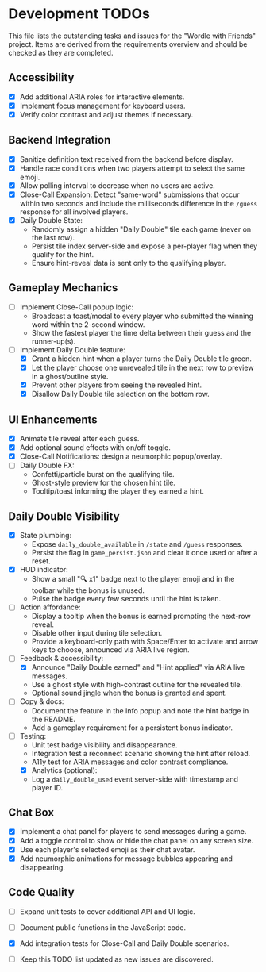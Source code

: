# Development TODOs

This file lists the outstanding tasks and issues for the "Wordle with Friends"
project. Items are derived from the requirements overview and should be checked
as they are completed.

## Accessibility

- [x] Add additional ARIA roles for interactive elements.
- [x] Implement focus management for keyboard users.
- [x] Verify color contrast and adjust themes if necessary.

## Backend Integration

- [x] Sanitize definition text received from the backend before display.
- [x] Handle race conditions when two players attempt to select the same emoji.
- [x] Allow polling interval to decrease when no users are active.
- [x] Close-Call Expansion: Detect "same-word" submissions that occur within two
  seconds and include the milliseconds difference in the `/guess` response for
  all involved players.
- [x] Daily Double State:
  - Randomly assign a hidden "Daily Double" tile each game (never on the last
    row).
  - Persist tile index server-side and expose a per-player flag when they
    qualify for the hint.
  - Ensure hint-reveal data is sent only to the qualifying player.

## Gameplay Mechanics

- [ ] Implement Close-Call popup logic:
  - Broadcast a toast/modal to every player who submitted the winning word
    within the 2-second window.
  - Show the fastest player the time delta between their guess and the
    runner-up(s).
- [ ] Implement Daily Double feature:
  - [x] Grant a hidden hint when a player turns the Daily Double tile green.
  - [x] Let the player choose one unrevealed tile in the next row to preview in a
    ghost/outline style.
  - [x] Prevent other players from seeing the revealed hint.
  - [x] Disallow Daily Double tile selection on the bottom row.

## UI Enhancements

 - [x] Animate tile reveal after each guess.
 - [x] Add optional sound effects with on/off toggle.
 - [x] Close-Call Notifications: design a neumorphic popup/overlay.
 - [ ] Daily Double FX:
   - Confetti/particle burst on the qualifying tile.
   - Ghost-style preview for the chosen hint tile.
   - Tooltip/toast informing the player they earned a hint.

## Daily Double Visibility

- [x] State plumbing:
  - Expose `daily_double_available` in `/state` and `/guess` responses.
  - Persist the flag in `game_persist.json` and clear it once used or after a reset.
- [x] HUD indicator:
  - Show a small "🔍 x1" badge next to the player emoji and in the toolbar while the bonus is unused.
  - Pulse the badge every few seconds until the hint is taken.
- [ ] Action affordance:
  - Display a tooltip when the bonus is earned prompting the next-row reveal.
  - Disable other input during tile selection.
  - Provide a keyboard-only path with Space/Enter to activate and arrow keys to choose, announced via ARIA live region.
- [ ] Feedback & accessibility:
  - [x] Announce "Daily Double earned" and "Hint applied" via ARIA live messages.
  - Use a ghost style with high-contrast outline for the revealed tile.
  - Optional sound jingle when the bonus is granted and spent.
- [ ] Copy & docs:
  - Document the feature in the Info popup and note the hint badge in the README.
  - Add a gameplay requirement for a persistent bonus indicator.
- [ ] Testing:
  - Unit test badge visibility and disappearance.
  - Integration test a reconnect scenario showing the hint after reload.
  - A11y test for ARIA messages and color contrast compliance.
  - [x] Analytics (optional):
  - Log a `daily_double_used` event server-side with timestamp and player ID.

## Chat Box

- [x] Implement a chat panel for players to send messages during a game.
- [x] Add a toggle control to show or hide the chat panel on any screen size.
- [x] Use each player's selected emoji as their chat avatar.
- [x] Add neumorphic animations for message bubbles appearing and disappearing.

## Code Quality

- [ ] Expand unit tests to cover additional API and UI logic.
- [ ] Document public functions in the JavaScript code.
- [x] Add integration tests for Close-Call and Daily Double scenarios.
- [ ] Keep this TODO list updated as new issues are discovered.

